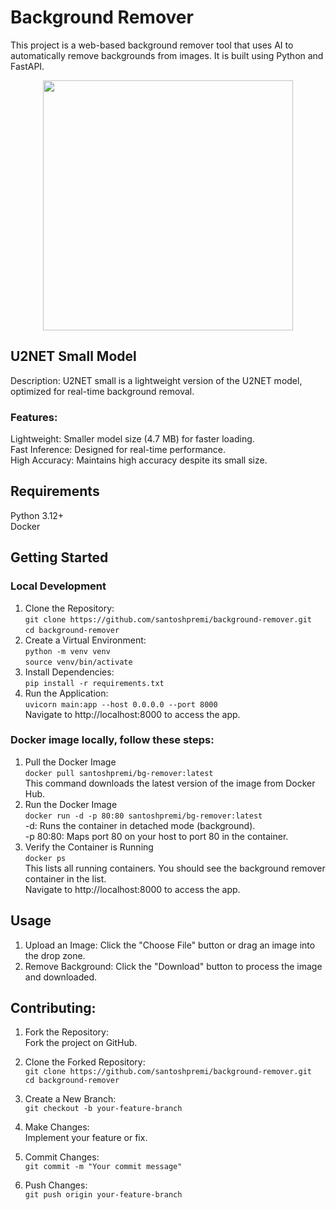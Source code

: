 # Background Remover


This project is a web-based background remover tool that uses AI to automatically remove backgrounds from images. It is built using Python and FastAPI.

<p align="center">
  <img width="400" height="400" src="https://i.imghippo.com/files/Are1318gcQ.png">
</p>

## U2NET Small Model
Description: U2NET small is a lightweight version of the U2NET model, optimized for real-time background removal.
### Features: 
Lightweight: Smaller model size (4.7 MB) for faster loading. <br/>
Fast Inference: Designed for real-time performance. <br/>
High Accuracy: Maintains high accuracy despite its small size.

## Requirements
Python 3.12+ <br/>
Docker

## Getting Started
### Local Development
1. Clone the Repository:  <br/> 
   `git clone https://github.com/santoshpremi/background-remover.git `  <br/> 
    `cd background-remover`
2. Create a Virtual Environment: <br/>
`python -m venv venv`<br/>
`source venv/bin/activate`
3. Install Dependencies: <br/>
`pip install -r requirements.txt`
4. Run the Application: <br/>
`uvicorn main:app --host 0.0.0.0 --port 8000` <br/>
Navigate to http://localhost:8000 to access the app.

### Docker image locally, follow these steps:
1. Pull the Docker Image  <br/> 
`docker pull santoshpremi/bg-remover:latest`  <br/> 
This command downloads the latest version of the image from Docker Hub.
2. Run the Docker Image  <br/> 
`docker run -d -p 80:80 santoshpremi/bg-remover:latest`  <br/> 
-d: Runs the container in detached mode (background).  <br/> 
-p 80:80: Maps port 80 on your host to port 80 in the container.
3. Verify the Container is Running  <br/> 
`docker ps`  <br/> 
This lists all running containers. You should see the background remover container in the list. <br/>
Navigate to http://localhost:8000 to access the app.


## Usage
1. Upload an Image: Click the "Choose File" button or drag an image into the drop zone. <br/>
2. Remove Background: Click the "Download" button to process the image and downloaded.
## Contributing:
1. Fork the Repository:  <br/>
 Fork the project on GitHub.
2. Clone the Forked Repository: <br/>
   `git clone https://github.com/santoshpremi/background-remover.git `  <br/> 
    `cd background-remover`
3. Create a New Branch:  <br/> 
`git checkout -b your-feature-branch`

5. Make Changes:  <br/> 
Implement your feature or fix.

6. Commit Changes: <br/> 
`git commit -m "Your commit message"`
6. Push Changes:  <br/> 
`git push origin your-feature-branch`



